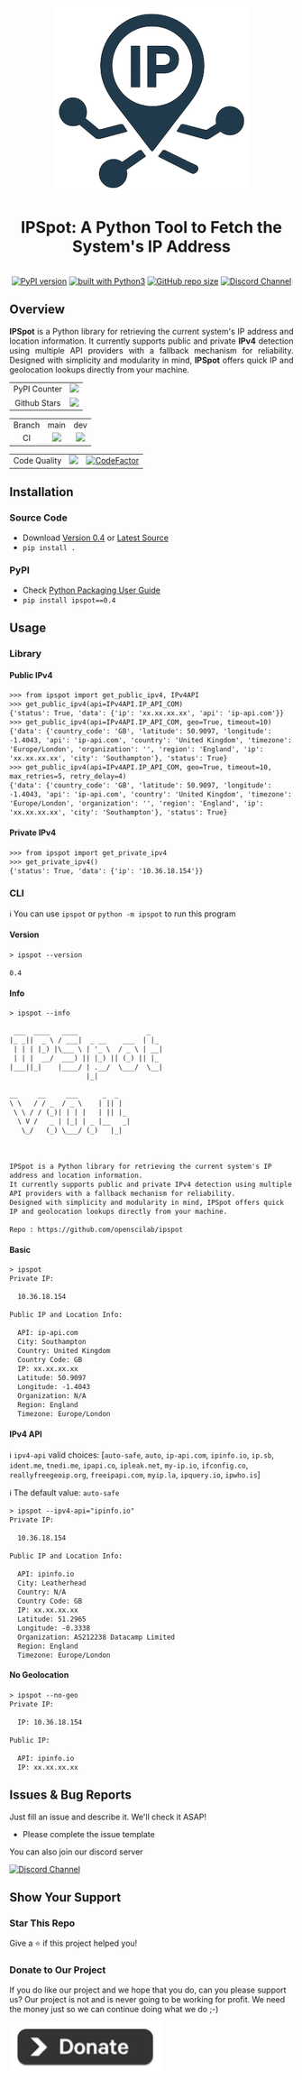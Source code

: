 <div align="center">
<img src="https://github.com/openscilab/ipspot/raw/main/otherfiles/logo.png" width="350">
<h1>IPSpot: A Python Tool to Fetch the System's IP Address</h1>
<br/>
<a href="https://badge.fury.io/py/ipspot"><img src="https://badge.fury.io/py/ipspot.svg" alt="PyPI version"></a>
<a href="https://www.python.org/"><img src="https://img.shields.io/badge/built%20with-Python3-green.svg" alt="built with Python3"></a>
<a href="https://github.com/openscilab/ipspot"><img alt="GitHub repo size" src="https://img.shields.io/github/repo-size/openscilab/ipspot"></a>
<a href="https://discord.gg/yyDV3T4cwU"><img src="https://img.shields.io/discord/1064533716615049236.svg" alt="Discord Channel"></a>
</div>			
				
## Overview	

<p align="justify">					
<b>IPSpot</b> is a Python library for retrieving the current system's IP address and location information. It currently supports public and private <b>IPv4</b> detection using multiple API providers with a fallback mechanism for reliability. Designed with simplicity and modularity in mind, <b>IPSpot</b> offers quick IP and geolocation lookups directly from your machine.
</p>

<table>
	<tr>
		<td align="center">PyPI Counter</td>
		<td align="center"><a href="http://pepy.tech/project/ipspot"><img src="http://pepy.tech/badge/ipspot"></a></td>
	</tr>
	<tr>
		<td align="center">Github Stars</td>
		<td align="center"><a href="https://github.com/openscilab/ipspot"><img src="https://img.shields.io/github/stars/openscilab/ipspot.svg?style=social&label=Stars"></a></td>
	</tr>
</table>



<table>
	<tr> 
		<td align="center">Branch</td>
		<td align="center">main</td>	
		<td align="center">dev</td>	
	</tr>
	<tr>
		<td align="center">CI</td>
		<td align="center"><img src="https://github.com/openscilab/ipspot/actions/workflows/test.yml/badge.svg?branch=main"></td>
		<td align="center"><img src="https://github.com/openscilab/ipspot/actions/workflows/test.yml/badge.svg?branch=dev"></td>
	</tr>
</table>

<table>
	<tr> 
		<td align="center">Code Quality</td>
		<td align="center"><a href="https://app.codacy.com/gh/openscilab/ipspot/dashboard?utm_source=gh&utm_medium=referral&utm_content=&utm_campaign=Badge_grade"><img src="https://app.codacy.com/project/badge/Grade/cb2ab6584eb443b8a33da4d4252480bc"/></a></td>
		<td align="center"><a href="https://www.codefactor.io/repository/github/openscilab/ipspot"><img src="https://www.codefactor.io/repository/github/openscilab/ipspot/badge" alt="CodeFactor"></a></td>
	</tr>
</table>


## Installation		

### Source Code
- Download [Version 0.4](https://github.com/openscilab/ipspot/archive/v0.4.zip) or [Latest Source](https://github.com/openscilab/ipspot/archive/dev.zip)
- `pip install .`				

### PyPI

- Check [Python Packaging User Guide](https://packaging.python.org/installing/)     
- `pip install ipspot==0.4`						


## Usage

### Library

#### Public IPv4

```pycon
>>> from ipspot import get_public_ipv4, IPv4API
>>> get_public_ipv4(api=IPv4API.IP_API_COM)
{'status': True, 'data': {'ip': 'xx.xx.xx.xx', 'api': 'ip-api.com'}}
>>> get_public_ipv4(api=IPv4API.IP_API_COM, geo=True, timeout=10)
{'data': {'country_code': 'GB', 'latitude': 50.9097, 'longitude': -1.4043, 'api': 'ip-api.com', 'country': 'United Kingdom', 'timezone': 'Europe/London', 'organization': '', 'region': 'England', 'ip': 'xx.xx.xx.xx', 'city': 'Southampton'}, 'status': True}
>>> get_public_ipv4(api=IPv4API.IP_API_COM, geo=True, timeout=10, max_retries=5, retry_delay=4)
{'data': {'country_code': 'GB', 'latitude': 50.9097, 'longitude': -1.4043, 'api': 'ip-api.com', 'country': 'United Kingdom', 'timezone': 'Europe/London', 'organization': '', 'region': 'England', 'ip': 'xx.xx.xx.xx', 'city': 'Southampton'}, 'status': True}
```

#### Private IPv4

```pycon
>>> from ipspot import get_private_ipv4
>>> get_private_ipv4()
{'status': True, 'data': {'ip': '10.36.18.154'}}
```

### CLI

ℹ️ You can use `ipspot` or `python -m ipspot` to run this program

#### Version

```console
> ipspot --version

0.4
```

#### Info

```console
> ipspot --info

 ___  ____   ____                 _
|_ _||  _ \ / ___|  _ __    ___  | |_
 | | | |_) |\___ \ | '_ \  / _ \ | __|
 | | |  __/  ___) || |_) || (_) || |_
|___||_|    |____/ | .__/  \___/  \__|
                   |_|

__     __     ___      _  _
\ \   / / _  / _ \    | || |
 \ \ / / (_)| | | |   | || |_
  \ V /   _ | |_| | _ |__   _|
   \_/   (_) \___/ (_)   |_|



IPSpot is a Python library for retrieving the current system's IP address and location information.
It currently supports public and private IPv4 detection using multiple API providers with a fallback mechanism for reliability.
Designed with simplicity and modularity in mind, IPSpot offers quick IP and geolocation lookups directly from your machine.

Repo : https://github.com/openscilab/ipspot

```

#### Basic

```console
> ipspot
Private IP:

  10.36.18.154

Public IP and Location Info:

  API: ip-api.com
  City: Southampton
  Country: United Kingdom
  Country Code: GB
  IP: xx.xx.xx.xx
  Latitude: 50.9097
  Longitude: -1.4043
  Organization: N/A
  Region: England
  Timezone: Europe/London
```

#### IPv4 API

ℹ️ `ipv4-api` valid choices: [`auto-safe`, `auto`, `ip-api.com`, `ipinfo.io`, `ip.sb`, `ident.me`, `tnedi.me`, `ipapi.co`, `ipleak.net`, `my-ip.io`, `ifconfig.co`, `reallyfreegeoip.org`, `freeipapi.com`, `myip.la`, `ipquery.io`, `ipwho.is`]

ℹ️ The default value: `auto-safe`

```console
> ipspot --ipv4-api="ipinfo.io"
Private IP:

  10.36.18.154

Public IP and Location Info:

  API: ipinfo.io
  City: Leatherhead
  Country: N/A
  Country Code: GB
  IP: xx.xx.xx.xx
  Latitude: 51.2965
  Longitude: -0.3338
  Organization: AS212238 Datacamp Limited
  Region: England
  Timezone: Europe/London
```

#### No Geolocation

```console
> ipspot --no-geo
Private IP:

  IP: 10.36.18.154

Public IP:

  API: ipinfo.io
  IP: xx.xx.xx.xx
```

## Issues & Bug Reports			

Just fill an issue and describe it. We'll check it ASAP!

- Please complete the issue template

You can also join our discord server

<a href="https://discord.gg/yyDV3T4cwU">
  <img src="https://img.shields.io/discord/1064533716615049236.svg?style=for-the-badge" alt="Discord Channel">
</a>

## Show Your Support
								
<h3>Star This Repo</h3>					

Give a ⭐️ if this project helped you!

<h3>Donate to Our Project</h3>	

If you do like our project and we hope that you do, can you please support us? Our project is not and is never going to be working for profit. We need the money just so we can continue doing what we do ;-)			

<a href="https://openscilab.com/#donation" target="_blank"><img src="https://github.com/openscilab/ipspot/raw/main/otherfiles/donation.png" height="90px" width="270px" alt="IPSpot Donation"></a>

